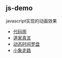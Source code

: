 ## js-demo
javascript实现的动画效果
- [代码雨](./src/CodeRain.html)
- [道家真言](./src/TaoistMantra.html)
- [动态时间罗盘](./src/DynamicTimeCompass.html)
- [小象走路](./src/ElephantWalking.html)
